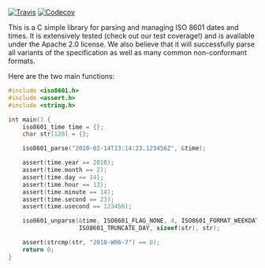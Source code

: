 [![Travis](https://img.shields.io/travis/npmccallum/libiso8601.svg)]()
[![Codecov](https://img.shields.io/codecov/c/github/npmccallum/libiso8601.svg)]()

This is a C simple library for parsing and managing ISO 8601 dates and times.
It is extensively tested (check out our test coverage!) and is available under
the Apache 2.0 license. We also believe that it will successfully parse all
variants of the specification as well as many common non-conformant formats.

Here are the two main functions:

```c
#include <iso8601.h>
#include <assert.h>
#include <string.h>

int main() {
    iso8601_time time = {};
    char str[128] = {};

    iso8601_parse("2010-02-14T13:14:23.123456Z", &time);

    assert(time.year == 2010);
    assert(time.month == 2);
    assert(time.day == 14);
    assert(time.hour == 13);
    assert(time.minute == 14);
    assert(time.second == 23);
    assert(time.usecond == 123456);

    iso8601_unparse(&time, ISO8601_FLAG_NONE, 4, ISO8601_FORMAT_WEEKDATE,
                    ISO8601_TRUNCATE_DAY, sizeof(str), str);

    assert(strcmp(str, "2010-W06-7") == 0);
    return 0;
}
```
